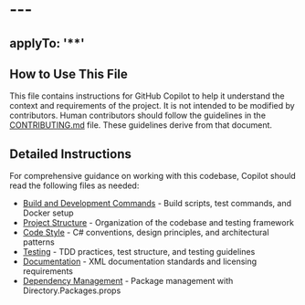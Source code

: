 # ---
applyTo: '**'
---

## How to Use This File
This file contains instructions for GitHub Copilot to help it understand the context and requirements of the project. It is not intended to be modified by contributors. Human contributors should follow the guidelines in the [CONTRIBUTING.md](CONTRIBUTING.md) file. These guidelines derive from that document.

## Detailed Instructions
For comprehensive guidance on working with this codebase, Copilot should read the following files as needed:

- [Build and Development Commands](../docs/claude_instructions/build_and_development.md) - Build scripts, test commands, and Docker setup
- [Project Structure](../docs/claude_instructions/project_structure.md) - Organization of the codebase and testing framework
- [Code Style](../docs/claude_instructions/code_style.md) - C# conventions, design principles, and architectural patterns
- [Testing](../docs/claude_instructions/testing.md) - TDD practices, test structure, and testing guidelines
- [Documentation](../docs/claude_instructions/documentation.md) - XML documentation standards and licensing requirements
- [Dependency Management](../docs/claude_instructions/dependency_management.md) - Package management with Directory.Packages.props

